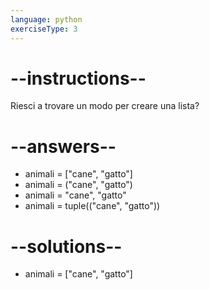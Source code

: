 ```yaml
---
language: python
exerciseType: 3
---
```


# --instructions--

Riesci a trovare un modo per creare una lista?

# --answers--

- animali = ["cane", "gatto"]
- animali = ("cane", "gatto")
- animali = "cane", "gatto"
- animali = tuple(("cane", "gatto"))

# --solutions--

- animali = ["cane", "gatto"]
